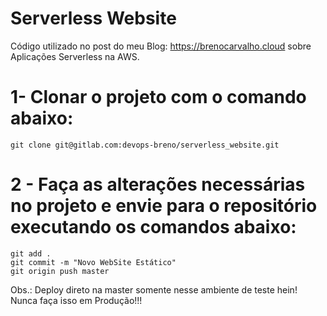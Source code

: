# Serverless Website

Código utilizado no post do meu Blog: https://brenocarvalho.cloud sobre Aplicações Serverless na AWS.

# 1- Clonar o projeto com o comando abaixo:
```
git clone git@gitlab.com:devops-breno/serverless_website.git
```
# 2 - Faça as alterações necessárias no projeto e envie para o repositório executando os comandos abaixo:
```
git add .
git commit -m "Novo WebSite Estático"
git origin push master
```

Obs.: Deploy direto na master somente nesse ambiente de teste hein! Nunca faça isso em Produção!!!